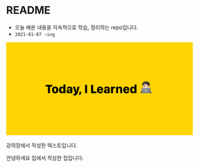 # README

- 오늘 배운 내용을 지속적으로 학습, 정리하는 repo입니다.
- `2021-01-07 ~ing`

![til_image](README.assets/til_image.png)

강의장에서 작성한 텍스트입니다.

안녕하세요 집에서 작성한 집입니다.